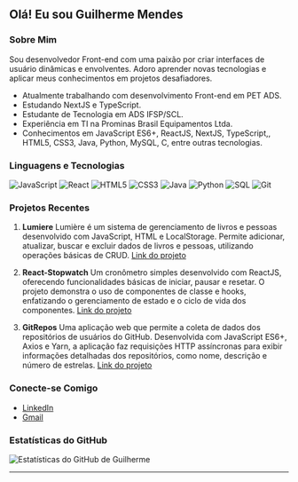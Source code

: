 ## Olá! Eu sou Guilherme Mendes

### Sobre Mim
Sou desenvolvedor Front-end com uma paixão por criar interfaces de usuário dinâmicas e envolventes. Adoro aprender novas tecnologias e aplicar meus conhecimentos em projetos desafiadores.

- Atualmente trabalhando com desenvolvimento Front-end em PET ADS.
- Estudando NextJS e TypeScript.
- Estudante de Tecnologia em ADS IFSP/SCL.
- Experiência em TI na Prominas Brasil Equipamentos Ltda.
- Conhecimentos em JavaScript ES6+, ReactJS, NextJS, TypeScript,, HTML5, CSS3,  Java, Python, MySQL, C, entre outras tecnologias.

### Linguagens e Tecnologias
![JavaScript](https://img.shields.io/badge/JavaScript-F7DF1E?style=for-the-badge&logo=javascript&logoColor=black)
![React](https://img.shields.io/badge/React-20232A?style=for-the-badge&logo=react&logoColor=61DAFB)
![HTML5](https://img.shields.io/badge/HTML5-E34F26?style=for-the-badge&logo=html5&logoColor=white)
![CSS3](https://img.shields.io/badge/CSS3-1572B6?style=for-the-badge&logo=css3&logoColor=white)
![Java](https://img.shields.io/badge/Java-ED8B00?style=for-the-badge&logo=java&logoColor=white)
![Python](https://img.shields.io/badge/Python-3776AB?style=for-the-badge&logo=python&logoColor=white)
![SQL](https://img.shields.io/badge/SQL-4479A1?style=for-the-badge&logo=sql&logoColor=white)
![Git](https://img.shields.io/badge/Git-F05032?style=for-the-badge&logo=git&logoColor=white)

### Projetos Recentes
1. **Lumiere**
Lumière é um sistema de gerenciamento de livros e pessoas desenvolvido com JavaScript, HTML e LocalStorage. Permite adicionar, atualizar, buscar e excluir dados de livros e pessoas, utilizando operações básicas de CRUD.
[Link do projeto](https://github.com/GuilhermeAMendes/Lumiere)

2. **React-Stopwatch**
Um cronômetro simples desenvolvido com ReactJS, oferecendo funcionalidades básicas de iniciar, pausar e resetar. O projeto demonstra o uso de componentes de classe e hooks, enfatizando o gerenciamento de estado e o ciclo de vida dos componentes.
[Link do projeto](https://github.com/GuilhermeAMendes/React-Stopwatch)

3. **GitRepos**
Uma aplicação web que permite a coleta de dados dos repositórios de usuários do GitHub. Desenvolvida com JavaScript ES6+, Axios e Yarn, a aplicação faz requisições HTTP assíncronas para exibir informações detalhadas dos repositórios, como nome, descrição e número de estrelas.
[Link do projeto](https://github.com/GuilhermeAMendes/GitRepos)

### Conecte-se Comigo
- [LinkedIn](https://www.linkedin.com/in/guilherme-mendes-a336a9251/)
- [Gmail](mailto:guilherme.andmendes03@gmail.com)

### Estatísticas do GitHub

![Estatísticas do GitHub de Guilherme](https://github-readme-stats.vercel.app/api?username=GuilhermeAMendes&show_icons=true&theme=radical)

---
